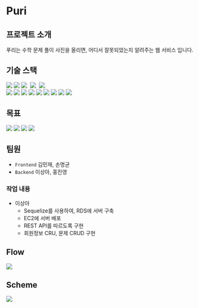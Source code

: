 # Puri
## 프로젝트 소개
푸리는 수학 문제 풀이 사진을 올리면, 어디서 잘못되었는지 알려주는 웹 서비스 입니다.

## 기술 스택
![](https://img.shields.io/badge/express-^4.17.1-red?style=flat-square) ![](https://img.shields.io/badge/jsonwebtoken-^8.5.1-red?style=flat-square)  ![](https://img.shields.io/badge/mysql2-^2.1.0-red?style=flat-square)   ![](https://img.shields.io/badge/sequelize-^6.3.4-red?style=flat-square)   ![](https://img.shields.io/badge/sequelize--cli-^6.2.0-red?style=flat-square)<br/>
![](https://img.shields.io/badge/aws--cli-0.0.2-green?style=flat-square) ![](https://img.shields.io/badge/aws--sdk-^2.734.0-green?style=flat-square) ![](https://img.shields.io/badge/cors-^2.8.5-green?style=flat-square) ![](https://img.shields.io/badge/crypto--js-^4.0.0-green?style=flat-square) ![](https://img.shields.io/badge/dotenv-^8.2.0-green?style=flat-square) ![](https://img.shields.io/badge/multer-^1.4.2-green?style=flat-square) ![](https://img.shields.io/badge/multer--s3-^2.9.0-green?style=flat-square) ![](https://img.shields.io/badge/node--fetch-^2.6.0-green?style=flat-square) ![](https://img.shields.io/badge/nodemon-^2.0.4-green?style=flat-square)
## 목표
![](https://media.vlpt.us/images/04_miffy/post/203562c1-317e-431e-b1e3-30a45acc4942/login.gif)
![](https://media.vlpt.us/images/04_miffy/post/5e589349-a4ea-4e9c-9676-57fb2442c360/notes.gif)
![](https://media.vlpt.us/images/04_miffy/post/021be17c-a5bb-4f91-81c9-be00b620cd0d/upload(3).gif)
![](https://media.vlpt.us/images/04_miffy/post/afe326e0-1fca-449b-8d99-5a1f9de2289b/result(3).gif)

## 팀원
* `Frontend` 김민재, 손명균
* `Backend` 이상아, 홍진영

### 작업 내용
* 이상아
   - Sequelize를 사용하여, RDS에 서버 구축
   - EC2에 서버 배포
   - REST API를 따르도록 구현
   - 회원정보 CRU, 문제 CRUD 구현

## Flow
![](https://github.com/codestates/Puri-server/raw/master/wiki_resources/work-flow.png?raw=true)

## Scheme
![](https://github.com/codestates/Puri-server/raw/master/wiki_resources/tables.png?raw=true)

